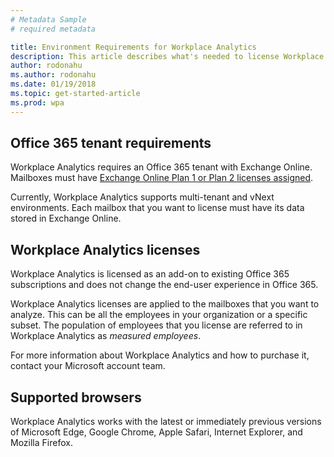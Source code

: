```yaml
---
# Metadata Sample
# required metadata

title: Environment Requirements for Workplace Analytics 
description: This article describes what's needed to license Workplace Analytics.
author: rodonahu
ms.author: rodonahu
ms.date: 01/19/2018
ms.topic: get-started-article
ms.prod: wpa
---
```


## Office 365 tenant requirements 
Workplace Analytics requires an Office 365 tenant with Exchange Online.  Mailboxes must have [Exchange Online Plan 1 or Plan 2 licenses assigned](https://products.office.com/en-us/exchange/compare-microsoft-exchange-online-plans).

Currently, Workplace Analytics supports multi-tenant and vNext environments. Each mailbox that you want to license must have its data stored in Exchange Online. 

## Workplace Analytics licenses
Workplace Analytics is licensed as an add-on to existing Office 365 subscriptions and does not change the end-user experience in Office 365. 

Workplace Analytics licenses are applied to the mailboxes that you want to analyze. This can be all the employees in your organization or a specific subset. The population of employees that you license are referred to in Workplace Analytics as _measured employees_. 

For more information about Workplace Analytics and how to purchase it, contact your Microsoft account team. 

## Supported browsers
Workplace Analytics works with the latest or immediately previous versions of Microsoft Edge, Google Chrome, Apple Safari, Internet Explorer, and Mozilla Firefox.
